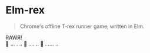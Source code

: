# Elm-rex
> Chrome's offline T-rex runner game, written in Elm.

RAWЯ!  
:dragon_face: ... . .. :cactus:  ....  .. :cactus: . .... ..
